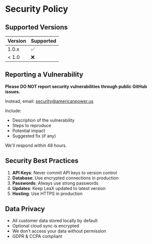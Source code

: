 # Security Policy

## Supported Versions

| Version | Supported          |
| ------- | ------------------ |
| 1.0.x   | :white_check_mark: |
| < 1.0   | :x:                |

## Reporting a Vulnerability

**Please DO NOT report security vulnerabilities through public GitHub issues.**

Instead, email: security@americanpower.us

Include:
- Description of the vulnerability
- Steps to reproduce
- Potential impact
- Suggested fix (if any)

We'll respond within 48 hours.

## Security Best Practices

1. **API Keys**: Never commit API keys to version control
2. **Database**: Use encrypted connections in production
3. **Passwords**: Always use strong passwords
4. **Updates**: Keep LeaX updated to latest version
5. **Hosting**: Use HTTPS in production

## Data Privacy

- All customer data stored locally by default
- Optional cloud sync is encrypted
- We don't access your data without permission
- GDPR & CCPA compliant
